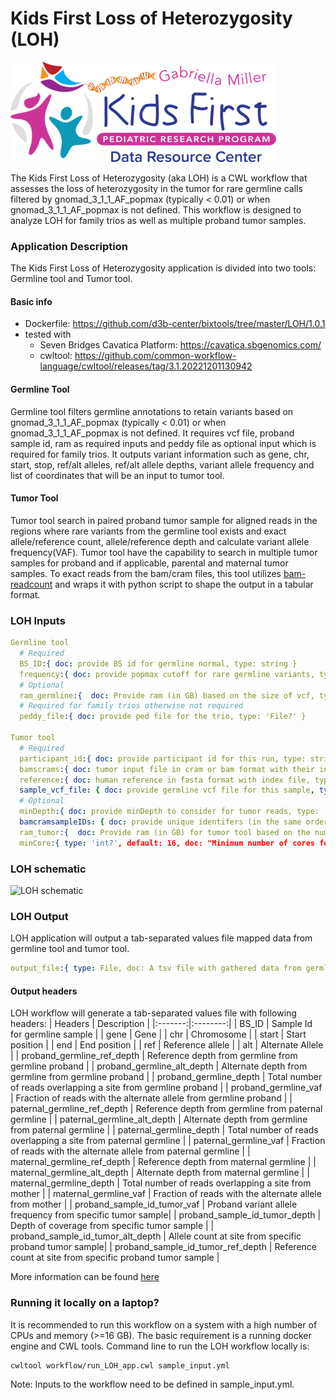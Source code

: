 # Kids First Loss of Heterozygosity (LOH)

![data service logo](https://github.com/d3b-center/d3b-research-workflows/raw/master/doc/kfdrc-logo-sm.png)

The Kids First Loss of Heterozygosity (aka LOH) is a CWL workflow that assesses the loss of heterozygosity in the tumor for rare germline calls filtered by gnomad_3_1_1_AF_popmax (typically < 0.01) or when gnomad_3_1_1_AF_popmax is not defined. This workflow is designed to analyze LOH for family trios as well as multiple proband tumor samples. 

### Application Description

The Kids First Loss of Heterozygosity application is divided into two tools: Germline tool and Tumor tool.

#### Basic info
- Dockerfile: https://github.com/d3b-center/bixtools/tree/master/LOH/1.0.1
- tested with
    - Seven Bridges Cavatica Platform: https://cavatica.sbgenomics.com/
    - cwltool: https://github.com/common-workflow-language/cwltool/releases/tag/3.1.20221201130942

#### Germline Tool

Germline tool filters germline annotations to retain variants based on gnomad_3_1_1_AF_popmax (typically < 0.01) or when gnomad_3_1_1_AF_popmax is not defined. It requires vcf file, proband sample id, ram as required inputs and peddy file as optional input which is required for family trios. It outputs variant information such as gene, chr, start, stop, ref/alt alleles, ref/alt allele depths, variant allele frequency and list of coordinates that will be an input to tumor tool.

#### Tumor Tool
Tumor tool search in paired proband tumor sample for aligned reads in the regions where rare variants from the germline tool exists and exact allele/reference count, allele/reference depth and calculate variant allele frequency(VAF). Tumor tool have the capability to search in multiple tumor samples for proband and if applicable, parental and maternal tumor samples. To exact reads from the bam/cram files, this tool utilizes [bam-readcount](https://github.com/genome/bam-readcount) and wraps it with python script to shape the output in a tabular format. 

### LOH Inputs
```yaml
Germline tool
  # Required  
  BS_ID:{ doc: provide BS id for germline normal, type: string }
  frequency:{ doc: provide popmax cutoff for rare germline variants, type: 'float?', default: 0.01 }
  # Optional
  ram_germline:{  doc: Provide ram (in GB) based on the size of vcf, type: 'int?', default: 8}
  # Required for family trios otherwise not required
  peddy_file:{ doc: provide ped file for the trio, type: 'File?' }

Tumor tool
  # Required
  participant_id:{ doc: provide participant id for this run, type: string }
  bamscrams:{ doc: tumor input file in cram or bam format with their index file, type: 'File[]' , secondaryFiles: [ { pattern: ".crai", required: false }, { pattern: ".bai", required: false } ] }
  reference:{ doc: human reference in fasta format with index file, type: File,secondaryFiles: [ .fai ] }
  sample_vcf_file: { doc: provide germline vcf file for this sample, type: File }
  # Optional
  minDepth:{ doc: provide minDepth to consider for tumor reads, type: 'int?', default: 1 }
  bamcramsampleIDs: { doc: provide unique identifers (in the same order) for cram/bam files provided under bamcrams tag. Default is sample ID pulled from bam/cram files., type: 'string[]?' }
  ram_tumor:{  doc: Provide ram (in GB) for tumor tool based on the number cram/bam inputs, type: 'int?', default: 16} 
  minCore:{ type: 'int?', default: 16, doc: "Minimum number of cores for tumor tool based on the number cram/bam inputs" }
```
### LOH schematic

![LOH schematic](https://github.com/d3b-center/tumor-loh-app-dev/blob/master/docs/logo/loh.png)

### LOH Output

LOH application will output a tab-separated values file mapped data from germline tool and tumor tool. 
```yaml
output_file:{ type: File, doc: A tsv file with gathered data from germline and tumor tool }
```

#### Output headers

LOH workflow will generate a tab-separated values file with following headers:
| Headers | Description | 
|:-------:|:--------:|
| BS_ID | Sample Id for germline sample | 
| gene | Gene |
| chr | Chromosome |
| start | Start position |
| end | End position |
| ref | Reference allele |
| alt | Alternate Allele |
| proband_germline_ref_depth | Reference depth from germline from germline proband |
| proband_germline_alt_depth | Alternate depth from germline from germline proband |
| proband_germline_depth | Total number of reads overlapping a site from germline proband  |
| proband_germline_vaf | Fraction of reads with the alternate allele from germline proband |
| paternal_germline_ref_depth | Reference depth from germline from paternal germline |
| paternal_germline_alt_depth | Alternate depth from germline from paternal germline |
| paternal_germline_depth | Total number of reads overlapping a site from paternal germline |
| paternal_germline_vaf | Fraction of reads with the alternate allele from paternal germline |
| maternal_germline_ref_depth | Reference depth from maternal germline |
| maternal_germline_alt_depth | Alternate depth from maternal germline |
| maternal_germline_depth | Total number of reads overlapping a site from mother  |
| maternal_germline_vaf | Fraction of reads with the alternate allele from mother |
| proband_sample_id_tumor_vaf |  Proband variant allele frequency from specific tumor sample|
| proband_sample_id_tumor_depth | Depth of coverage from specific tumor sample | 
| proband_sample_id_tumor_alt_depth | Allele count at site from specific proband tumor sample|
| proband_sample_id_tumor_ref_depth | Reference count at site from specific proband tumor sample |

More information can be found [here](https://github.com/d3b-center/tumor-loh-app-dev/tree/master/docs/README.md)

### Running it locally on a laptop?

It is recommended to run this workflow on a system with a high number of CPUs and memory (>=16 GB). The basic requirement is a running docker engine and CWL tools. Command line to run the LOH workflow locally is:

```
cwltool workflow/run_LOH_app.cwl sample_input.yml
```
Note: Inputs to the workflow need to be defined in sample_input.yml.
